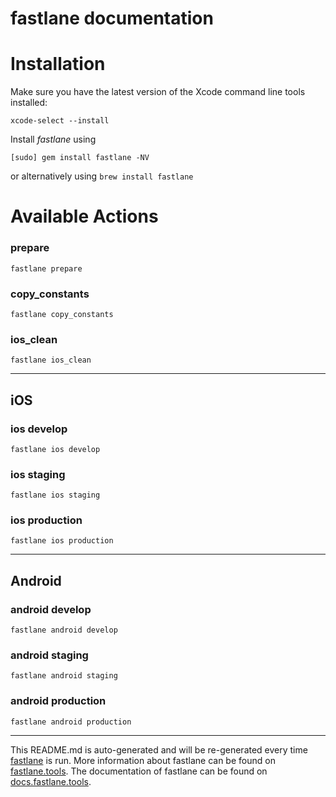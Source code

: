 # fastlane documentation

# Installation

Make sure you have the latest version of the Xcode command line tools installed:

```
xcode-select --install
```

Install _fastlane_ using

```
[sudo] gem install fastlane -NV
```

or alternatively using `brew install fastlane`

# Available Actions

### prepare

```
fastlane prepare
```

### copy_constants

```
fastlane copy_constants
```

### ios_clean

```
fastlane ios_clean
```

---

## iOS

### ios develop

```
fastlane ios develop
```

### ios staging

```
fastlane ios staging
```

### ios production

```
fastlane ios production
```

---

## Android

### android develop

```
fastlane android develop
```

### android staging

```
fastlane android staging
```

### android production

```
fastlane android production
```

---

This README.md is auto-generated and will be re-generated every time [fastlane](https://fastlane.tools) is run.
More information about fastlane can be found on [fastlane.tools](https://fastlane.tools).
The documentation of fastlane can be found on [docs.fastlane.tools](https://docs.fastlane.tools).
